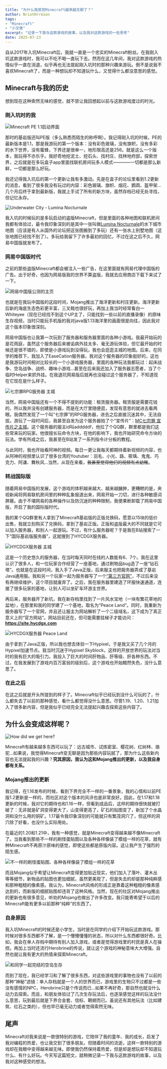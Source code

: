 ```yaml
---
title: "为什么我感觉Minecraft越来越无聊了？"
author: NriotHrreion
tags:
- "Minecraft"
- "小文章"
excerpt: "记录一下我与这款游戏的故事，以及我对这款游戏的一些思考"
date: 2025-07-23
---
```


自从2017年入坑Minecraft后，我就一直是一个忠实的Minecraft粉丝。在我刚入坑这款游戏时，我可以不吃不喝一直玩下去。然而在这几年间，我对这款游戏的热情似乎一直在消退，似乎再也无法提起刚入坑时的那种兴趣来游玩。倒不是说我不喜欢Minecraft了，而是一种想玩却不知道玩什么，又觉得什么都没意思的感觉。

## Minecraft与我的历史

想到现在这种索然无味的感觉，就不禁让我回想起以前与这款游戏度过的时光。

### 刚入坑时的我

![Minecraft PE 1.1启动界面](/static/blog/mc-me-history-1.jpg)

那时的基岩版还叫PE版（多么熟悉而陌生的称呼啊）。我记得刚入坑的时候，PE的最新版本是1.1，那是我游玩的第一个版本：没有彩色玻璃，没有旗帜，没有多彩的水下世界，没有蜜蜂，下界还是很单一，地形限高还是256。就是这么一个版本，我玩得不亦乐乎。我好奇地挖泥土、挖石头、找村庄、找林地府邸，探索世界，之后就是在多玩盒子app里面找联机房间玩多人模式————一切都是那么新鲜，一切都是那么好玩。

我还记得我入坑后的第一个更新让我有多激动。先是在盒子的论坛里看到1.2更新的消息，看到了很多我没有玩过的内容：彩色玻璃、旗帜、烟花、鹦鹉、盔甲架...几个月后终于拿到最新版，我就上手试了所有的新方块，虽然存档已经无处寻找，但记忆永存。

![Underwater City - Lumina Nocturnale](/static/blog/mc-me-history-2.png)

我入坑的时候玩的是多玩启动的盗版Minecraft，但是里面的各种地图和联机房间我都有体验过，最令我印象深刻的是其中一张叫做[Lumina Nocturnale](https://planetminecraft.com/project/underwater-city-lumina-nocturnale-/)的水下城市地图（应该是有人从国外的论坛把这张图搬到了多玩）还有一张水上别墅地图（这张地图已经找不到了）。多玩给我留下了许多最初的回忆，不过在这之后不久，网易中国版就发布了。

### 网易中国版时代

之前的那些盗版Minecraft都会被注入一些广告，在这里面就有网易代理中国版的广告。出于好奇，也因为网易版我的世界不算盗版，我就去应用商店下载下来试了一下。

![网易中国版公测的主页](/static/blog/mc-me-history-3.jpg)

也就是在我玩中国版的这段时间，Mojang推出了海洋更新和村庄更新。海洋更新后新的海底生态色彩更丰富，三叉戟也很好玩，再加上我当时经常看白一Whiteyee（现在已经找不到这个UP主了，只能找到一些以前的直播录像）的原味生存视频，当时只能玩手机版的我对java版1.13海洋里的画面很是向往，因此我对这个版本印象很深刻。

网易中国版也让我第一次玩到了服务器和服务器里面的各种小游戏。我最开始玩的是花雨庭，虽然这个服务器后来被诟病外挂太多、毫无游玩体验，但它最开始的时候还是很不错的，即使是小游戏玩到没得玩，我也会逛逛主城的地图。后来，在同学的推荐下，我加入了EaseCation服务器，我对这个服务器的印象挺好的，这也是我游玩时间相对比较长的一个小游戏服务器，里面的各种玩法我都玩过：起床战争、空岛战争、战桥、趣味小游戏...甚至在后来我还加入了服务器志愿者，当了个临时Helper来抓外挂。在我退坑网易版后就再也没碰过这个服务器了，不知道现在它现在是什么样子。

![七宗罪RPG服务器 主城](/static/blog/mc-me-history-4.png)

当然，网易中国版还有一个不得不提到的功能：租赁服务器。租赁服是需要花钱的，所以我并没有创建服务器，而是在大厅里随便逛，发现有意思的就进去看两眼。我偶然发现了一个叫“七宗罪”的RPG服务器，进去之后直接沉迷其中，无法自拔。游玩了一段时间后，我甚至自发为这个服务器拍了个“宣传片”：[MC七宗罪 宣传片之主城](https://bilibili.com/video/BV1Rs41157kG)。这个服务器的服主id叫adddddf，他拉了个QQ群，群里都是我们这些常来玩的玩家。他很擅长玩命令方块，在他的影响下，我也开始研究命令方块的玩法。学有所成之后，我甚至在B站发了一系列指令计分板的教程。

与此同时，我也开始看阿神的视频。每日一更让我每天都期待着新视频的内容，也从阿神的视频里认识了很多台湾的Youtuber：羽毛、小光、路、筱瑀、鬼鬼、巧克力、阿谦、舞秋风...当然，从现在来看，~~我甚至觉得他们的视频有点幼稚~~。

### 转战国际版

随着网易中国版的发展，这个游戏的体积越来越大、越来越臃肿，更糟糕的是，央视新闻将网易联机房间里的种种乱象报道出来，网易开始一刀切，进行各种敏感词屏蔽。由于不堪网易的各种操作以及防沉迷的种种限制，我便果断卸载了网易中国版，开启了我的国际版时代。

我的某个QQ群里有人拿到了Minecraft基岩版的正版兑换码，愿意以15块的低价出售，我就立刻购买了兑换码，拿到了基岩正版。正版和盗版最大的不同就是它可以加入服务器，和别人一起游玩。不过，有什么服务器呢？于是我在B站搜索了一下“国际基岩版服务器”，这就搜到了HYCDGX服务器。

![HYCDGX服务器 主城](/static/blog/mc-me-history-5.png)

这是一个历史悠久的服务器，在当时每天同时在线的人数能有6、7个。我在这里认识了很多人，和一位玩家合作经营了一座基地，通过刷物品bug造了一座“钻石塔”。也就是在这段时间，我入手了Java正版，后来服主也把服务器弄成了基岩Java通用服。我和另一个玩家一起为服务器写了一个[“第三方官网”](https://github.com/Misaka-L/HYCDGX)，不过后来没有再继续维护，这个项目就废弃了。之后，我在服务器里建造了环服快速通道，连接了很多玩家的基地，让别人可以坐矿车环游主世界。

再后来，服务器开了新坑，我在新存档里找到了一片风水宝地（一块有繁花草地的盆地），在那里和我的同学建了一个基地，取名为“Peace Land”。同时，我重新为服务器写了一个官网，并且还让服主为网站解析了一个二级域名，这下成为了真正意义上的“官方网站”。网站目前还在，但可能需要挂梯子才能访问：**<https://site.hycdgx.com>**

![HYCDGX服务器 Peace Land](/static/blog/mc-me-history-6.png)

由于拿到了Java正版，所以我也想去体验一下Hypixel，于是我又买了几个月的Hypixel加速节点。我当时沉迷于Hypixel Skyblock，这样的开放世界的玩法对当时的我有巨大的吸引力。我投入了巨大的时间肝物品、肝等级、肝各种东西。不过，在我发展到了游戏内百万富翁的级别后，这个游戏也开始黯然失色，没什么意思了。

### 在此之后

在这之后就是开头所提到的样子了。Minecraft似乎已经玩到没什么可玩的了，什么都失去了以前的那种感觉，看什么都觉得没什么意思。尽管1.19、1.20、1.21加入了很多新内容，但是我似乎已经完全无法提起兴趣去探索这些内容了。

## 为什么会变成这样呢？

![How did we get here?](/static/blog/mc-me-history-7.png)

Minecraft有越来越多东西可以玩了：远古城市、试炼密室、樱花树、红树林、骆驼...如果说，我觉得Minecraft变无聊是因为那些内容玩腻了，那为什么这些新内容也无法提起我的兴趣？**究其原因，我认为这和Mojang推出的更新，以及我自身都有关系。**

### Mojang推出的更新

我记得，在1.16发布的时候，看到下界完全不一样的一番景象，我的心情和以前PE版1.2更新是一样的，而社区对这个版本的风评也是非常良好。因此，在1.17和1.18更新的时候，我对它的期待也和1.16一样，但看到成品后，这样的期待很快就被打破了：无非就是矿洞变得更大了，山变得更高了，矿石的贴图变了，新加了个水晶洞和没什么用的铜矿。1.17最令我印象深刻的可能就只有繁茂洞穴了，但这样的洞穴除了好看，也没什么实际用处。

在最近的1.20和1.21中，我有一种感觉，就是Minecraft变得越来越不像Minecraft了。当我看到那些不一样的刷怪蛋贴图以及各种各样像装了模组一样的花草，就有种Minecraft不再原汁原味的感觉，即使这些都是原版内容。这让我产生了强烈的陌生感。

![不一样的刷怪蛋贴图、各种各样像装了模组一样的花草](/static/blog/mc-me-history-8.png)

而且Mojang似乎希望让Minecraft变得更加贴近现实，他们加入了落叶、灌木丛等等细节，新物品的贴图也更加细腻，虽然更美观了，但是失去的却是那种纯粹感和那种粗糙的像素感。我认为，Minecraft风格的形成正是靠着这种粗糙的像素感达到的，而新版的细腻贴图却违背了这种风格。当然，现在的社区对Mojang推出的更新也有很多意见，听劝的Mojang也做出了许多改变。我只能寄希望于以后的Minecraft能有更多以前那种“纯粹”的东西了。

### 自身原因

我入坑Minecraft的时候还是小学生，当时是在同学的介绍下开始玩这款游戏。那时候对很多东西都不了解，是一个懵懵懂懂的状态，所以对什么东西都很好奇。比如，我会在单人存档中期待有别人加入游戏，或者是觉得游戏里的村民是真人在操控。再加上当时还流行Herobrine的传说，就让这个游戏的神秘意味大大增强。自然也就让我有更大的热情来探索Minecraft。

![和同学一起完结的空岛生存](/static/blog/mc-me-history-9.png)

而到了现在，我已经学习和了解了很多东西，对这些游戏里的事物也没有了以前的那种“神秘”滤镜：单人存档就是一个人的世界而已，游戏里的生物只不过都是一些没有感情的NPC，Herobrine只是个传说而已...如果不再好奇，那自然也就没什么动力去探索。而且，和朋友体验过了几次生存玩法后，也逐渐感觉这样的玩法没什么意思，玩到最后就是下界合金套、信标、鞘翅而已。虽说还有其他玩法（比如建筑、红石之类的），但也早已毫无动力或者觉得索然无味。

## 尾声

Minecraft对我来说是一款很特别的游戏，它陪伴了我的童年、我的成长，启发了我对编程的热爱，也让我交到了很多朋友。但随着时间的流逝，这样一款特别的游戏却在我眼中变得越来越无味。即使我仍然保持着热爱，但是却是想玩却不知道玩什么、有什么好玩。今天写这篇短文，就稍微记录一下我与这款游戏的故事，以及我对这种感受的想法。

